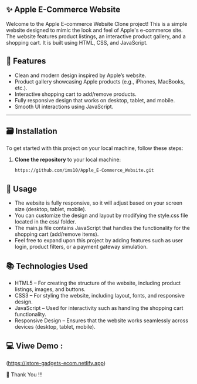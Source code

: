 ## ✨ Apple E-Commerce Website
Welcome to the Apple E-commerce Website Clone project! This is a simple website designed to mimic the look and feel of Apple's e-commerce site. The website features product listings, an interactive product gallery, and a shopping cart. It is built using HTML, CSS, and JavaScript.

## 🎁 Features
- Clean and modern design inspired by Apple’s website.
- Product gallery showcasing Apple products (e.g., iPhones, MacBooks, etc.).
- Interactive shopping cart to add/remove products.
- Fully responsive design that works on desktop, tablet, and mobile.
- Smooth UI interactions using JavaScript.

---

## 🗃 Installation

To get started with this project on your local machine, follow these steps:

1. **Clone the repository** to your local machine:

   ```bash
   https://github.com/ims10/Apple_E-Commerce_Website.git

## 💾 Usage

- The website is fully responsive, so it will adjust based on your screen size (desktop, tablet, mobile).
- You can customize the design and layout by modifying the style.css file located in the css/ folder.
- The main.js file contains JavaScript that handles the functionality for the shopping cart (add/remove items).
- Feel free to expand upon this project by adding features such as user login, product filters, or a payment gateway simulation.

## 📚 Technologies Used

- HTML5 – For creating the structure of the website, including product listings, images, and buttons.
- CSS3 – For styling the website, including layout, fonts, and responsive design.
- JavaScript – Used for interactivity such as handling the shopping cart functionality.
- Responsive Design – Ensures that the website works seamlessly across devices (desktop, tablet, mobile).

## 💻 Viwe Demo :

(https://istore-gadgets-ecom.netlify.app)

🤝 Thank You !!!
